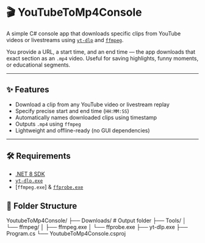 ﻿# 🎬 YouTubeToMp4Console

A simple C# console app that downloads specific clips from YouTube videos or livestreams using [`yt-dlp`](https://github.com/yt-dlp/yt-dlp) and [`ffmpeg`](https://ffmpeg.org/).  

You provide a URL, a start time, and an end time — the app downloads that exact section as an `.mp4` video. Useful for saving highlights, funny moments, or educational segments.

---

## ✨ Features

- Download a clip from any YouTube video or livestream replay
- Specify precise start and end time (`HH:MM:SS`)
- Automatically names downloaded clips using timestamp
- Outputs `.mp4` using `ffmpeg`
- Lightweight and offline-ready (no GUI dependencies)

---

## 🛠 Requirements

- [.NET 8 SDK](https://dotnet.microsoft.com/en-us/download/dotnet/8.0)
- [`yt-dlp.exe`](https://github.com/yt-dlp/yt-dlp/releases/latest/download/yt-dlp.exe)
- [`ffmpeg.exe`] & [`ffprobe.exe`](https://www.gyan.dev/ffmpeg/builds/) 

## 📁 Folder Structure

YoutubeToMp4Console/
├── Downloads/                 # Output folder
├── Tools/
│   └── ffmpeg/
│       ├── ffmpeg.exe
│       └── ffprobe.exe
├── yt-dlp.exe
├── Program.cs
└── YoutubeToMp4Console.csproj

